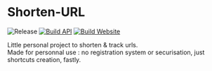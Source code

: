 # Shorten-URL

![Release](https://img.shields.io/github/v/release/Catatomik/Shorten-URL)
[![Build API](https://github.com/Catatomik/Shorten-URL/actions/workflows/build_API.yml/badge.svg)](https://github.com/Catatomik/Shorten-URL/actions/workflows/build_API.yml)
[![Build Website](https://github.com/Catatomik/Shorten-URL/actions/workflows/build_website.yml/badge.svg)](https://github.com/Catatomik/Shorten-URL/actions/workflows/build_website.yml)

Little personal project to shorten &amp; track urls.  
Made for personnal use : no registration system or securisation, just shortcuts creation, fastly.
